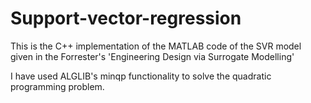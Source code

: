 # Support-vector-regression
This is the C++ implementation of the MATLAB code of the SVR model given in the Forrester's 'Engineering Design via Surrogate Modelling'

I have used ALGLIB's minqp functionality to solve the quadratic programming problem.
